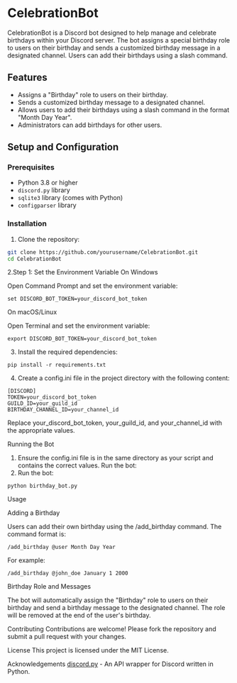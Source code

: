 # CelebrationBot

CelebrationBot is a Discord bot designed to help manage and celebrate birthdays within your Discord server. The bot assigns a special birthday role to users on their birthday and sends a customized birthday message in a designated channel. Users can add their birthdays using a slash command.

## Features

- Assigns a "Birthday" role to users on their birthday.
- Sends a customized birthday message to a designated channel.
- Allows users to add their birthdays using a slash command in the format "Month Day Year".
- Administrators can add birthdays for other users.

## Setup and Configuration

### Prerequisites

- Python 3.8 or higher
- `discord.py` library
- `sqlite3` library (comes with Python)
- `configparser` library

### Installation 

1. Clone the repository:

```bash
git clone https://github.com/yourusername/CelebrationBot.git
cd CelebrationBot
```

2.Step 1: Set the Environment Variable
On Windows

Open Command Prompt and set the environment variable:
```
set DISCORD_BOT_TOKEN=your_discord_bot_token
```
On macOS/Linux

Open Terminal and set the environment variable:

``` export DISCORD_BOT_TOKEN=your_discord_bot_token ```


3. Install the required dependencies:

```
pip install -r requirements.txt
```
4. Create a config.ini file in the project directory with the following content:
```
[DISCORD]
TOKEN=your_discord_bot_token
GUILD_ID=your_guild_id
BIRTHDAY_CHANNEL_ID=your_channel_id
```
Replace your_discord_bot_token, your_guild_id, and your_channel_id with the appropriate values.

Running the Bot

1. Ensure the config.ini file is in the same directory as your script and contains the correct values.
Run the bot:
2. Run the bot:
```
python birthday_bot.py
```
Usage

Adding a Birthday

Users can add their own birthday using the /add_birthday command. The command format is:

```
/add_birthday @user Month Day Year
```
For example:

```
/add_birthday @john_doe January 1 2000
```

Birthday Role and Messages

The bot will automatically assign the "Birthday" role to users on their birthday and send a birthday message to the designated channel. The role will be removed at the end of the user's birthday.

Contributing
Contributions are welcome! Please fork the repository and submit a pull request with your changes.

License
This project is licensed under the MIT License.

Acknowledgements
[discord.py](https://github.com/Rapptz/discord.py) - An API wrapper for Discord written in Python.














